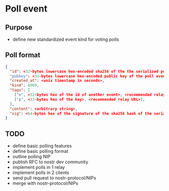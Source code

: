 # Poll event

## Purpose

- define new standardized event kind for voting polls

## Poll format

```json
{
  "id": <32-bytes lowercase hex-encoded sha256 of the the serialized poll event data>
  "pubkey": <32-bytes lowercase hex-encoded public key of the poll event creator>,
  "created_at": <unix timestamp in seconds>,
  "kind": 6969,
  "tags": [
    ["e", <32-bytes hex of the id of another event>, <recommended relay URL>],
    ["p", <32-bytes hex of the key>, <recommended relay URL>],
  ],
  "content": <arbitrary string>,
  "sig": <64-bytes hex of the signature of the sha256 hash of the serialized event data, which is the same as the "id" field>
}
```
  
## TODO

- define basic polling features
- define basic polling format
- outline polling NIP
- publish RFC to nostr dev community
- implement polls in 1 relay
- implement polls in 2 clients
- send pull request to nostr-protocol/NIPs
- merge with nostr-protocol/NIPs
